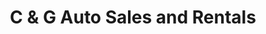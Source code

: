 ---
title: "C & G Auto Sales and Rentals"
url: /lawrence/c-and-g-auto-sales-and-rentals/
shop: car
---